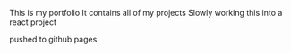 This is my portfolio
It contains all of my projects
Slowly working this into a react project

pushed to github pages
